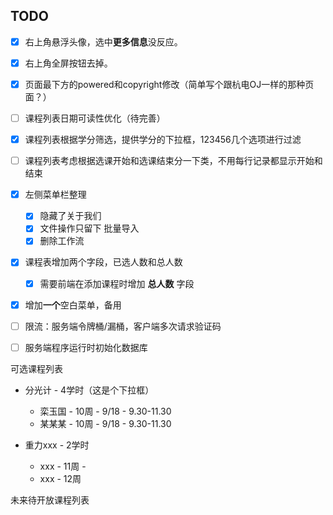 ## TODO

- [x] 右上角悬浮头像，选中**更多信息**没反应。
- [x] 右上角全屏按钮去掉。
- [x] 页面最下方的powered和copyright修改（简单写个跟杭电OJ一样的那种页面？）



- [ ] 课程列表日期可读性优化（待完善）
- [x] 课程列表根据学分筛选，提供学分的下拉框，123456几个选项进行过滤
- [ ] 课程列表考虑根据选课开始和选课结束分一下类，不用每行记录都显示开始和结束



- [x] 左侧菜单栏整理
  - [x] 隐藏了关于我们
  - [x] 文件操作只留下 批量导入
  - [x] 删除工作流
- [x] 课程表增加两个字段，已选人数和总人数
  - [x] 需要前端在添加课程时增加 **总人数** 字段
- [x] 增加**一个**空白菜单，备用
- [ ] 限流：服务端令牌桶/漏桶，客户端多次请求验证码



- [ ] 服务端程序运行时初始化数据库





可选课程列表

- 分光计 - 4学时（这是个下拉框）
  - 栾玉国 - 10周 - 9/18 - 9.30-11.30
  - 某某某 - 10周 - 9/18 - 9.30-11.30

- 重力xxx - 2学时
  - xxx - 11周 - 
  - xxx - 12周



未来待开放课程列表